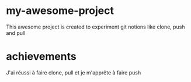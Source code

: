 # my-awesome-project

This awesome project is created to experiment git notions like clone, push and pull

# achievements

J'ai réussi à faire clone, pull et je m'apprête à faire push
